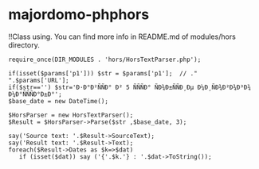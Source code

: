 # majordomo-phphors

!!Class using.
You can find more info in README.md of modules/hors directory.
```
require_once(DIR_MODULES . 'hors/HorsTextParser.php');

if(isset($params['p1'])) $str = $params['p1'];  // ." ".$params['URL'];
if($str=='') $str='Ð·Ð°Ð²ÑÑÐ° Ð² 5 ÑÑÑÐ° ÑÐ¾Ð±ÑÑÐ¸Ðµ Ð¼Ð¸ÑÐ¾Ð²Ð¾Ð³Ð¾ Ð¼Ð°ÑÑÑÐ°Ð±Ð°';
$base_date = new DateTime();

$HorsParser = new HorsTextParser();
$Result = $HorsParser->Parse($str ,$base_date, 3);

say('Source text: '.$Result->SourceText);
say('Result text: '.$Result->Text);
foreach($Result->Dates as $k=>$dat)
   if (isset($dat)) say ('{'.$k.'} : '.$dat->ToString());
```
